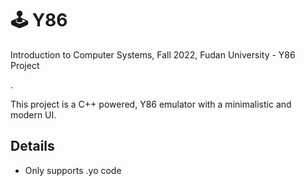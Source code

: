 # 🕹️ Y86

Introduction to Computer Systems, Fall 2022, Fudan University - Y86 Project

.

This project is a C++ powered, Y86 emulator with a minimalistic and modern UI. 





## Details

- Only supports .yo code



 
